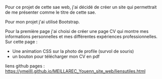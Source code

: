 Pour ce projet de cette sae web, j'ai décidé de créer un site qui permettrait de me présenter comme le titre de cette sae.

Pour mon projet j'ai utilisé Bootstrap.

Pour la première page j'ai choisi de créer une page CV qui montre mes informations personnelles et mes différentes expériences professionnelles.
Sur cette page :
  - Une animation CSS sur la photo de profile (survol de souris)
  - un bouton pour télécharger mon CV en pdf

liens github pages : https://ymeilll.github.io/MEILLAREC_Youenn_site_web/liensutiles.html
